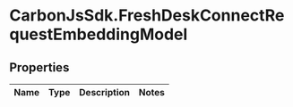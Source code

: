 # CarbonJsSdk.FreshDeskConnectRequestEmbeddingModel

## Properties

Name | Type | Description | Notes
------------ | ------------- | ------------- | -------------


